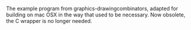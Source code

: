 The example program from graphics-drawingcombinators, adapted for building on mac OSX
in the way that used to be necessary. Now obsolete, the C wrapper is no longer needed.
